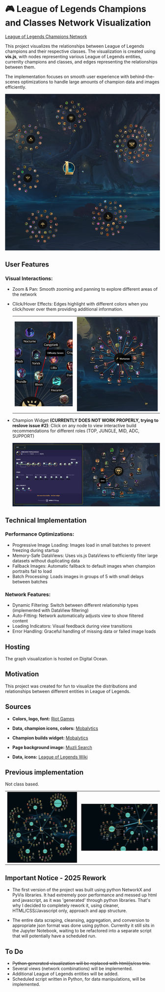 # 🎮 League of Legends Champions and Classes Network Visualization

[League of Legends Champions Network](https://lol-champions-network-2baea.ondigitalocean.app/)

This project visualizes the relationships between League of Legends champions and their respective classes. The visualization is created using __vis.js__, with nodes representing various League of Legends entities, currenlty champions and classes, and edges representing the relationships between them.

The implementation focuses on smooth user experience with behind-the-scenes optimizations to handle large amounts of champion data and images efficiently.

<img src="./readme/lol-champs-network.png">

## User Features

### Visual Interactions:

- Zoom & Pan: Smooth zooming and panning to explore different areas of the network

- Click/Hover Effects: Edges highlight with different colors when you click/hover over them providing additional information.

    <table><tr><td><img src="./readme/lol-champs-network-s3.png"></td><td><img src="./readme/lol-champs-network-s1.png"></td></tr></table>

- Champion Widget __(CURRENTLY DOES NOT WORK PROPERLY, trying to reslove issue #2)__: Click on any node to view interactive build recommendations for different roles (TOP, JUNGLE, MID, ADC, SUPPORT)

    <img src="./readme/lol-champs-network-s2.png">

## Technical Implementation

### Performance Optimizations:

- Progressive Image Loading: Images load in small batches to prevent freezing during startup
- Memory-Safe DataViews: Uses vis.js DataViews to efficiently filter large datasets without duplicating data
- Fallback Images: Automatic fallback to default images when champion portraits fail to load
- Batch Processing: Loads images in groups of 5 with small delays between batches

### Network Features:

- Dynamic Filtering: Switch between different relationship types (implemented with DataView filtering)
- Auto-Fitting: Network automatically adjusts view to show filtered content
- Loading Indicators: Visual feedback during view transitions
- Error Handling: Graceful handling of missing data or failed image loads

## Hosting

The graph visualization is hosted on Digital Ocean.

## Motivation

This project was created for fun to visualize the distributions and relationships between different entities in League of Legends.

## Sources

- **Colors, logo, font:** [Riot Games](https://brand.riotgames.com/en-us/league-of-legends/fundamentals)

- **Data, champion icons, colors:** [Mobalytics](https://mobalytics.gg/lol)

- **Champion builds widget:** [Mobalytics](https://github.com/mobalyticshq/mobalytics-widgets)

- **Page background image:** [Muzli Search](https://search.muz.li/OGExNmFiZWVj)

- **Data, icons:** [League of Legends Wiki](https://leagueoflegends.fandom.com/wiki/League_of_Legends_Wiki)

## Previous implementation

Not class based.

<table><tr><td><img src="./readme/lol-champs-network-old-0.png"></td><td><img src="./readme/lol-champs-network-old-1.png"></td></tr></table>


## Important Notice - 2025 Rework

- The first version of the project was built using python NetworkX and PyVis libraries. It had extremely poor performance and messed up html and javascript, as it was 'generated' through python libraries. That's why I decided to completely rework it, using cleaner, HTML/CSS/Javascript only, approach and app structure.

- The entire data scraping, cleansing, aggregation, and conversion to appropriate json format was done using python. Currenlty it still sits in the Jupyter Notebook, waiting to be refactored into a separate script that will potentially have a scheduled run.

## To Do

- ~~Python generated visualization will be replaced with html/js/css trio.~~
- Several views (network combinations) will be implemented.
- Additional League of Legends entities will be added.
- Scheduled script written in Python, for data manipulations, will be implemented. 